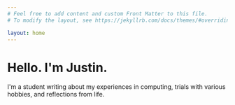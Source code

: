 ```yaml
---
# Feel free to add content and custom Front Matter to this file.
# To modify the layout, see https://jekyllrb.com/docs/themes/#overriding-theme-defaults

layout: home
---
```


# Hello. I'm Justin.

I'm a student writing about my experiences in computing, trials with various hobbies, and reflections from life.
